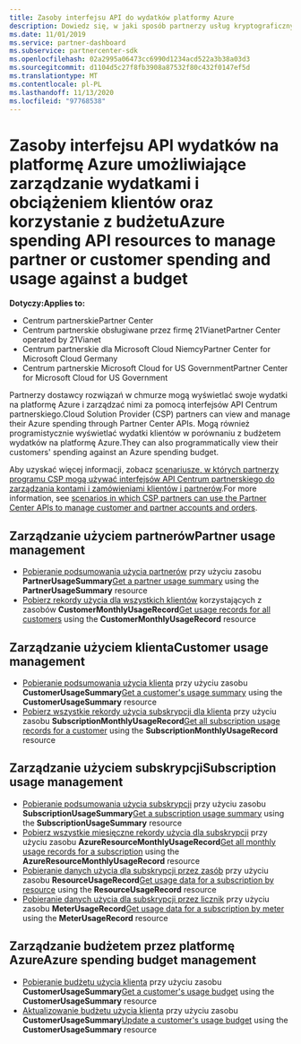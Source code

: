 ```yaml
---
title: Zasoby interfejsu API do wydatków platformy Azure
description: Dowiedz się, w jaki sposób partnerzy usług kryptograficznych mogą używać interfejsów API Centrum partnerskiego, aby wyświetlać i zarządzać wydatkami i użyciem platformy Azure w porównaniu z budżetem.
ms.date: 11/01/2019
ms.service: partner-dashboard
ms.subservice: partnercenter-sdk
ms.openlocfilehash: 02a2995a06473cc6990d1234acd522a3b38a03d3
ms.sourcegitcommit: d1104d5c27f8fb3908a87532f80c432f0147ef5d
ms.translationtype: MT
ms.contentlocale: pl-PL
ms.lasthandoff: 11/13/2020
ms.locfileid: "97768538"
---
```

# <a name="azure-spending-api-resources-to-manage-partner-or-customer-spending-and-usage-against-a-budget"></a><span data-ttu-id="98d2c-103">Zasoby interfejsu API wydatków na platformę Azure umożliwiające zarządzanie wydatkami i obciążeniem klientów oraz korzystanie z budżetu</span><span class="sxs-lookup"><span data-stu-id="98d2c-103">Azure spending API resources to manage partner or customer spending and usage against a budget</span></span> 

<span data-ttu-id="98d2c-104">**Dotyczy:**</span><span class="sxs-lookup"><span data-stu-id="98d2c-104">**Applies to:**</span></span>

- <span data-ttu-id="98d2c-105">Centrum partnerskie</span><span class="sxs-lookup"><span data-stu-id="98d2c-105">Partner Center</span></span>
- <span data-ttu-id="98d2c-106">Centrum partnerskie obsługiwane przez firmę 21Vianet</span><span class="sxs-lookup"><span data-stu-id="98d2c-106">Partner Center operated by 21Vianet</span></span>
- <span data-ttu-id="98d2c-107">Centrum partnerskie dla Microsoft Cloud Niemcy</span><span class="sxs-lookup"><span data-stu-id="98d2c-107">Partner Center for Microsoft Cloud Germany</span></span>
- <span data-ttu-id="98d2c-108">Centrum partnerskie Microsoft Cloud for US Government</span><span class="sxs-lookup"><span data-stu-id="98d2c-108">Partner Center for Microsoft Cloud for US Government</span></span>

<span data-ttu-id="98d2c-109">Partnerzy dostawcy rozwiązań w chmurze mogą wyświetlać swoje wydatki na platformę Azure i zarządzać nimi za pomocą interfejsów API Centrum partnerskiego.</span><span class="sxs-lookup"><span data-stu-id="98d2c-109">Cloud Solution Provider (CSP) partners can view and manage their Azure spending through Partner Center APIs.</span></span> <span data-ttu-id="98d2c-110">Mogą również programistycznie wyświetlać wydatki klientów w porównaniu z budżetem wydatków na platformę Azure.</span><span class="sxs-lookup"><span data-stu-id="98d2c-110">They can also programmatically view their customers' spending against an Azure spending budget.</span></span>

<span data-ttu-id="98d2c-111">Aby uzyskać więcej informacji, zobacz [scenariusze, w których partnerzy programu CSP mogą używać interfejsów API Centrum partnerskiego do zarządzania kontami i zamówieniami klientów i partnerów](scenarios.md).</span><span class="sxs-lookup"><span data-stu-id="98d2c-111">For more information, see [scenarios in which CSP partners can use the Partner Center APIs to manage customer and partner accounts and orders](scenarios.md).</span></span>

## <a name="partner-usage-management"></a><span data-ttu-id="98d2c-112">Zarządzanie użyciem partnerów</span><span class="sxs-lookup"><span data-stu-id="98d2c-112">Partner usage management</span></span>

- <span data-ttu-id="98d2c-113">[Pobieranie podsumowania użycia partnerów](get-a-partner-usage-summary.md) przy użyciu zasobu **PartnerUsageSummary**</span><span class="sxs-lookup"><span data-stu-id="98d2c-113">[Get a partner usage summary](get-a-partner-usage-summary.md) using the **PartnerUsageSummary** resource</span></span>
- <span data-ttu-id="98d2c-114">[Pobierz rekordy użycia dla wszystkich klientów](get-a-customer-s-usage-records.md) korzystających z zasobów **CustomerMonthlyUsageRecord**</span><span class="sxs-lookup"><span data-stu-id="98d2c-114">[Get usage records for all customers](get-a-customer-s-usage-records.md) using the **CustomerMonthlyUsageRecord** resource</span></span>

## <a name="customer-usage-management"></a><span data-ttu-id="98d2c-115">Zarządzanie użyciem klienta</span><span class="sxs-lookup"><span data-stu-id="98d2c-115">Customer usage management</span></span>

- <span data-ttu-id="98d2c-116">[Pobieranie podsumowania użycia klienta](get-a-customer-usage-summary.md) przy użyciu zasobu **CustomerUsageSummary**</span><span class="sxs-lookup"><span data-stu-id="98d2c-116">[Get a customer's usage summary](get-a-customer-usage-summary.md) using the **CustomerUsageSummary** resource</span></span>
- <span data-ttu-id="98d2c-117">[Pobierz wszystkie rekordy użycia subskrypcji dla klienta](get-a-customer-subscription-s-usage-records.md) przy użyciu zasobu **SubscriptionMonthlyUsageRecord**</span><span class="sxs-lookup"><span data-stu-id="98d2c-117">[Get all subscription usage records for a customer](get-a-customer-subscription-s-usage-records.md) using the **SubscriptionMonthlyUsageRecord** resource</span></span>

## <a name="subscription-usage-management"></a><span data-ttu-id="98d2c-118">Zarządzanie użyciem subskrypcji</span><span class="sxs-lookup"><span data-stu-id="98d2c-118">Subscription usage management</span></span>

- <span data-ttu-id="98d2c-119">[Pobieranie podsumowania użycia subskrypcji](get-a-customer-subscription-usage-summary.md) przy użyciu zasobu **SubscriptionUsageSummary**</span><span class="sxs-lookup"><span data-stu-id="98d2c-119">[Get a subscription usage summary](get-a-customer-subscription-usage-summary.md) using the **SubscriptionUsageSummary** resource</span></span>
- <span data-ttu-id="98d2c-120">[Pobierz wszystkie miesięczne rekordy użycia dla subskrypcji](get-all-monthly-usage-records-for-a-subscription.md) przy użyciu zasobu **AzureResourceMonthlyUsageRecord**</span><span class="sxs-lookup"><span data-stu-id="98d2c-120">[Get all monthly usage records for a subscription](get-all-monthly-usage-records-for-a-subscription.md) using the **AzureResourceMonthlyUsageRecord** resource</span></span>
- <span data-ttu-id="98d2c-121">[Pobieranie danych użycia dla subskrypcji przez zasób](get-a-customer-subscription-resource-usage-records.md) przy użyciu zasobu **ResourceUsageRecord**</span><span class="sxs-lookup"><span data-stu-id="98d2c-121">[Get usage data for a subscription by resource](get-a-customer-subscription-resource-usage-records.md) using the **ResourceUsageRecord** resource</span></span>
- <span data-ttu-id="98d2c-122">[Pobieranie danych użycia dla subskrypcji przez licznik](get-a-customer-subscription-meter-usage-records.md) przy użyciu zasobu **MeterUsageRecord**</span><span class="sxs-lookup"><span data-stu-id="98d2c-122">[Get usage data for a subscription by meter](get-a-customer-subscription-meter-usage-records.md) using the **MeterUsageRecord** resource</span></span>

## <a name="azure-spending-budget-management"></a><span data-ttu-id="98d2c-123">Zarządzanie budżetem przez platformę Azure</span><span class="sxs-lookup"><span data-stu-id="98d2c-123">Azure spending budget management</span></span>

- <span data-ttu-id="98d2c-124">[Pobieranie budżetu użycia klienta](get-a-customer-s-usage-spending-budget.md) przy użyciu zasobu **CustomerUsageSummary**</span><span class="sxs-lookup"><span data-stu-id="98d2c-124">[Get a customer's usage budget](get-a-customer-s-usage-spending-budget.md) using the **CustomerUsageSummary** resource</span></span>
- <span data-ttu-id="98d2c-125">[Aktualizowanie budżetu użycia klienta](update-a-customer-s-usage-spending-budget.md) przy użyciu zasobu **CustomerUsageSummary**</span><span class="sxs-lookup"><span data-stu-id="98d2c-125">[Update a customer's usage budget](update-a-customer-s-usage-spending-budget.md) using the **CustomerUsageSummary** resource</span></span>
